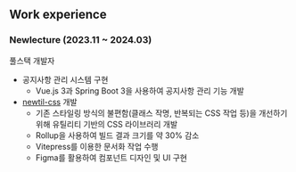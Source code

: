 ## Work experience

### Newlecture (2023.11 ~ 2024.03)

풀스택 개발자

- 공지사항 관리 시스템 구현
  - Vue.js 3과 Spring Boot 3을 사용하여 공지사항 관리 기능 개발
- [newtil-css](https://github.com/newlecture-corp/newtil-css) 개발
  - 기존 스타일링 방식의 불편함(클래스 작명, 반복되는 CSS 작업 등)을 개선하기 위해 유틸리티 기반의 CSS 라이브러리 개발
  - Rollup을 사용하여 빌드 결과 크기를 약 30% 감소
  - Vitepress를 이용한 문서화 작업 수행
  - Figma를 활용하여 컴포넌트 디자인 및 UI 구현
